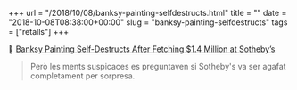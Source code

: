 +++
url = "/2018/10/08/banksy-painting-selfdestructs.html"
title = ""
date = "2018-10-08T08:38:00+00:00"
slug = "banksy-painting-selfdestructs"
tags = ["retalls"]
+++

📎 [Banksy Painting Self-Destructs After Fetching $1.4 Million at Sotheby’s](https://www.nytimes.com/2018/10/06/arts/design/uk-banksy-painting-sothebys.html)

> Però les ments suspicaces es preguntaven si Sotheby's va ser agafat completament per sorpresa.

